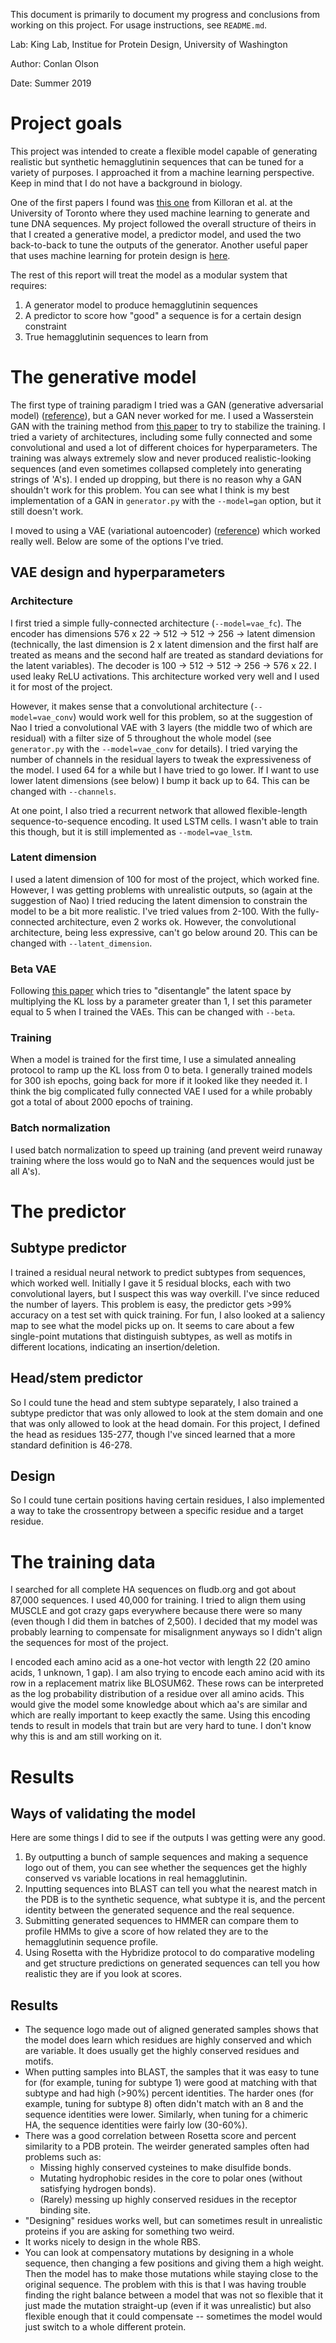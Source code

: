 This document is primarily to document my progress and conclusions from working on this project. For usage instructions, see `README.md`.

Lab: King Lab, Institue for Protein Design, University of Washington

Author: Conlan Olson

Date: Summer 2019

# Project goals
This project was intended to create a flexible model capable of generating realistic but synthetic hemagglutinin sequences that can be tuned for a variety of purposes. I approached it from a machine learning perspective. Keep in mind that I do not have a background in biology.

One of the first papers I found was [this one](https://arxiv.org/abs/1712.06148) from Killoran et al. at the University of Toronto where they used machine learning to generate and tune DNA sequences. My project followed the overall structure of theirs in that I created a generative model, a predictor model, and used the two back-to-back to tune the outputs of the generator. Another useful paper that uses machine learning for protein design is [here](https://arxiv.org/abs/1801.07130).

The rest of this report will treat the model as a modular system that requires:
1. A generator model to produce hemagglutinin sequences
2. A predictor to score how "good" a sequence is for a certain design constraint
3. True hemagglutinin sequences to learn from

# The generative model
The first type of training paradigm I tried was a GAN (generative adversarial model) ([reference](https://arxiv.org/abs/1406.2661)), but a GAN never worked for me. I used a Wasserstein GAN with the training method from [this paper](https://arxiv.org/abs/1704.00028) to try to stabilize the training. I tried a variety of architectures, including some fully connected and some convolutional and used a lot of different choices for hyperparameters. The training was always extremely slow and never produced realistic-looking sequences (and even sometimes collapsed completely into generating strings of 'A's). I ended up dropping, but there is no reason why a GAN shouldn't work for this problem. You can see what I think is my best implementation of a GAN in `generator.py` with the `--model=gan` option, but it still doesn't work.

I moved to using a VAE (variational autoencoder) ([reference](https://arxiv.org/abs/1312.6114)) which worked really well. Below are some of the options I've tried.

## VAE design and hyperparameters
### Architecture
I first tried a simple fully-connected architecture (`--model=vae_fc`). The encoder has dimensions 576 x 22 -> 512 -> 512 -> 256 -> latent dimension (technically, the last dimension is 2 x latent dimension and the first half are treated as means and the second half are treated as standard deviations for the latent variables). The decoder is 100 -> 512 -> 512 -> 256 -> 576 x 22. I used leaky ReLU activations. This architecture worked very well and I used it for most of the project.

However, it makes sense that a convolutional architecture (`--model=vae_conv`) would work well for this problem, so at the suggestion of Nao I tried a convolutional VAE with 3 layers (the middle two of which are residual) with a filter size of 5 throughout the whole model (see `generator.py` with the `--model=vae_conv` for details). I tried varying the number of channels in the residual layers to tweak the expressiveness of the model. I used 64 for a while but I have tried to go lower. If I want to use lower latent dimensions (see below) I bump it back up to 64. This can be changed with `--channels`.

At one point, I also tried a recurrent network that allowed flexible-length sequence-to-sequence encoding. It used LSTM cells. I wasn't able to train this though, but it is still implemented as `--model=vae_lstm`.

### Latent dimension
I used a latent dimension of 100 for most of the project, which worked fine. However, I was getting problems with unrealistic outputs, so (again at the suggestion of Nao) I tried reducing the latent dimension to constrain the model to be a bit more realistic. I've tried values from 2-100. With the fully-connected architecture, even 2 works ok. However, the convolutional architecture, being less expressive, can't go below around 20. This can be changed with `--latent_dimension`.

### Beta VAE
Following [this paper](https://openreview.net/forum?id=Sy2fzU9gl) which tries to "disentangle" the latent space by multiplying the KL loss by a parameter greater than 1, I set this parameter equal to 5 when I trained the VAEs. This can be changed with `--beta`.

### Training
When a model is trained for the first time, I use a simulated annealing protocol to ramp up the KL loss from 0 to beta. I generally trained models for 300 ish epochs, going back for more if it looked like they needed it. I think the big complicated fully connected VAE I used for a while probably got a total of about 2000 epochs of training.

### Batch normalization
I used batch normalization to speed up training (and prevent weird runaway training where the loss would go to NaN and the sequences would just be all A's).

# The predictor
## Subtype predictor
I trained a residual neural network to predict subtypes from sequences, which worked well. Initially I gave it 5 residual blocks, each with two convolutional layers, but I suspect this was way overkill. I've since reduced the number of layers. This problem is easy, the predictor gets >99% accuracy on a test set with quick training. For fun, I also looked at a saliency map to see what the model picks up on. It seems to care about a few single-point mutations that distinguish subtypes, as well as motifs in different locations, indicating an insertion/deletion.

## Head/stem predictor
So I could tune the head and stem subtype separately, I also trained a subtype predictor that was only allowed to look at the stem domain and one that was only allowed to look at the head domain. For this project, I defined the head as residues 135-277, though I've sinced learned that a more standard definition is 46-278. 

## Design
So I could tune certain positions having certain residues, I also implemented a way to take the crossentropy between a specific residue and a target residue.

# The training data
I searched for all complete HA sequences on fludb.org and got about 87,000 sequences. I used 40,000 for training. I tried to align them using MUSCLE and got crazy gaps everywhere because there were so many (even though I did them in batches of 2,500). I decided that my model was probably learning to compensate for misalignment anyways so I didn't align the sequences for most of the project.

I encoded each amino acid as a one-hot vector with length 22 (20 amino acids, 1 unknown, 1 gap). I am also trying to encode each amino acid with its row in a replacement matrix like BLOSUM62. These rows can be interpreted as the log probability distribution of a residue over all amino acids. This would give the model some knowledge about which aa's are similar and which are really important to keep exactly the same. Using this encoding tends to result in models that train but are very hard to tune. I don't know why this is and am still working on it.

# Results
## Ways of validating the model
Here are some things I did to see if the outputs I was getting were any good. 
1. By outputting a bunch of sample sequences and making a sequence logo out of them, you can see whether the sequences get the highly conserved vs variable locations in real hemagglutinin.
2. Inputting sequences into BLAST can tell you what the nearest match in the PDB is to the synthetic sequence, what subtype it is, and the percent identity between the generated sequence and the real sequence. 
3. Submitting generated sequences to HMMER can compare them to profile HMMs to give a score of how related they are to the hemagglutinin sequence profile.
4. Using Rosetta with the Hybridize protocol to do comparative modeling and get structure predictions on generated sequences can tell you how realistic they are if you look at scores. 

## Results
* The sequence logo made out of aligned generated samples shows that the model does learn which residues are highly conserved and which are variable. It does usually get the highly conserved residues and motifs.
* When putting samples into BLAST, the samples that it was easy to tune for (for example, tuning for subtype 1) were good at matching with that subtype and had high (>90%) percent identities. The harder ones (for example, tuning for subtype 8) often didn't match with an 8 and the sequence identities were lower. Similarly, when tuning for a chimeric HA, the sequence identities were fairly low (30-60%).
* There was a good correlation between Rosetta score and percent similarity to a PDB protein. The weirder generated samples often had problems such as:
    * Missing highly conserved cysteines to make disulfide bonds.
    * Mutating hydrophobic resides in the core to polar ones (without satisfying hydrogen bonds).
    * (Rarely) messing up highly conserved residues in the receptor binding site.
* "Designing" residues works well, but can sometimes result in unrealistic proteins if you are asking for something two weird.
* It works nicely to design in the whole RBS.
* You can look at compensatory mutations by designing in a whole sequence, then changing a few positions and giving them a high weight. Then the model has to make those mutations while staying close to the original sequence. The problem with this is that I was having trouble finding the right balance between a model that was not so flexible that it just made the mutation straight-up (even if it was unrealistic) but also flexible enough that it could compensate -- sometimes the model would just switch to a whole different protein.
